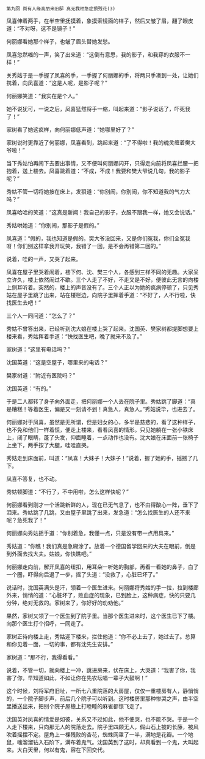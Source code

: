     第九回 尚有人缘高朋来旧邸 真无我相急症损残花(3) 

   凤喜伸着两手，在半空里抚摸着，象摸索镜面的样子，然后又皱了眉，翻了眼皮道：“不对呀，这不是镜子！”

   何丽娜看她那个样子，也皱了眉头替她发愁。

   凤喜忽然嗤的一声，笑了出来道：“这倒有意思，我的影子，和我穿的衣服不一样！”

   关秀姑于是一手握了凤喜的手，一手握了何丽娜的手，将两只手凑到一处，让她们携着，向凤喜道：“这是人呢，是影子呢？”

   何丽娜笑道：“我实在是个人。”

   她不说犹可，一说之后，凤喜猛然将手一缩，叫起来道：“影子说话了，吓死我了！”

   家树看了她这疯样，向何丽娜低声道：“她哪里好了？”

   家树说时更靠近了何丽娜，凤喜看到，跳起来道：“了不得啦！我的魂灵缠着樊大爷啦！”

   当下秀姑怕再闹下去要出事情，又不便叫何丽娜闪开，只得走向前将凤喜拦腰一把抱着，送上楼去。凤喜跳着道：“不成，不成！我要和樊大爷说几句，我的影子呢？”

   秀姑不管一切将她按在床上，发狠道：“你别闹，你别闹，你不知道我的气力大吗？”

   凤喜哈哈的笑道：“这真是新闻！我自己的影子，衣服不跟我一样，她又会说话。”

   秀姑哄她道：“你别闹，那影子是假的。”

   凤喜道：“假的，我也知道是假的。樊大爷没回来，又是你们冤我，你们全冤我呀！你们别这样拿我开玩笑，我错了一回，是不会再错第二回的。”

   说着，哇的一声，又哭了起来。

   凤喜在屋子里哭着闹着，楼下何、沈、樊三个人，各感到三样不同的无趣。大家呆立许久，楼上依然闹过不歇。三个人走了不好，不走又是不好，便彼此无言的向楼上侧耳听着。突然的，楼上的声音没有了。三个人正以为她的疯病停顿了，只见秀姑在屋子里跳了出来，站在楼栏边，向院子里挥着手道：“不好了，人不行啦，快找医生去吧！”

   三个人一同问道：“怎么了？”

   秀姑不曾答出来，已经听到沈大娘在楼上哭了起来。沈国英、樊家树都提脚想要上楼来看，秀姑挥着手道：“快找医生吧，晚了就来不及了。”

   家树道：“这里有电话吗？”

   沈国英道：“这是空屋子，哪里来的电话？”

   樊家树道：“附近有医院吗？”

   沈国英道：“有的。”

   于是二人都转了身子向外面走，把何丽娜一个人丢在院子里。秀姑跳了脚道：“真是糟糕！等着医生，偏是又一刻请不到！真急人，真急人。”秀姑说毕，也进去了。

   何丽娜对于凤喜，虽然是无所谓，但是妇女的心，多半是慈悲的，看了这种样子，也不免和他们一样着慌，便走上楼来，看看凤喜的情形。只见她躺在一张小铁床上，闭了眼睛，蓬了头发，仰面睡着，一点动作也没有。沈大娘在床面前一张椅子上坐下，两手按了大腿，哇哇直哭。

   秀姑走到床面前，叫道：“凤喜！大妹子！大妹子！”说着，握了她的手，摇撼了几下。

   凤喜不答复，也不动。

   秀姑顿脚道：“不行了，不中用啦，怎么这样快呢？”

   何丽娜看到刚才一个活跳新鲜的人，现在已无气息了，也不由得酸心一阵，垂下了泪来。秀姑跳了几跳，又由屋子里跳了出来，发急道：“怎么找医生的人还不来呢？急死我了！”

   何丽娜向秀姑摇手道：“你别着急，我懂一点，只是没有带一点用具来。”

   秀姑道：“你瞧！我们真是急糊涂了。放着一个德国留学回来的大夫在眼前，倒是到外面去找大夫。姑娘，你快瞧吧。”

   何丽娜走向前，解开凤喜的纽扣，用耳朵一听她的胸部，再看一看她的鼻子，白了一个圈，吓得向后退了一步，摇了头道：“没救了，心脏已坏了。”

   说话时，沈国英满头是汗，领着一个医生进来。何丽娜将秀姑的手一拉，拉到楼廊外来，悄悄的道：“心脏坏了，败血症的现象，已到脸上，这种病症，快的只要几分钟，绝对无救的。家树来了，你好好的劝劝他。”

   果然，家树又领了一个医生到了院子里。当那个医生进来时，这个医生已下了楼。向那个医生打个招呼，一同走了。

   家树正待向楼上走，秀姑迎下楼来，拦住他道：“你不必上去了，她过去了。总算和你见着一面，一切的事，都有沈先生安排。”

   家树道：“那不行，我得看看。”

   说着，不管一切，就向楼上一冲，跳进房来，伏在床上，大哭道：“我害了你，我害了你，早知道如此，不如让你在先农坛唱一辈子大鼓啊！”

   这个时候，刘将军府旧址，一所七八重院落的大房屋，仅仅一重楼房有人，静悄悄的，一个院子脚步声，前后几个院子可以听到。这时楼房里那种惨哭之声，由半空里播送出来，把别个院子屋檐上打睦睡的麻雀都惊飞走了。

   沈国英对凤喜的情爱是如彼，关系又不过如此，他不便哭，也不能不哭。于是一个人走下楼来，只向那无人的院落走去。院子里四顾无人，假山石上披的长藤，被风吹着摇摆不定。屋角上一棵残败的杏花，蜘蛛网罩了一半，满地是花瓣。一个地鼠，嗤溜溜钻入石阶下，满布着鬼气。沈国英到了这时，却真看到一个鬼，大叫起来。大白天里，何以有鬼，容在下回交代。

